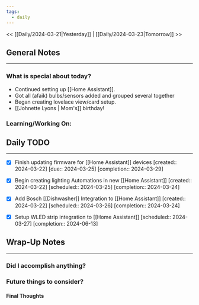 ```yaml
---
tags:
  - daily
---
```

<< [[Daily/2024-03-21|Yesterday]] |  [[Daily/2024-03-23|Tomorrow]] >>

## General Notes
---
### What is special about today?
- Continued setting up [[Home Assistant]].  
- Got all (afaik) bulbs/sensors added and grouped several together
- Began creating lovelace view/card setup.
- [[Johnette Lyons | Mom's]] birthday!

### Learning/Working On:



## Daily TODO
---
- [x] Finish updating firmware for [[Home Assistant]] devices  [created:: 2024-03-22]  [due:: 2024-03-25]  [completion:: 2024-03-29]
- [x] Begin creating lighting Automations in new [[Home Assistant]]  [created:: 2024-03-22]  [scheduled:: 2024-03-25]  [completion:: 2024-03-24]

- [x] Add Bosch [[Dishwasher]] Integration to [[Home Assistant]]  [created:: 2024-03-22]  [scheduled:: 2024-03-26]  [completion:: 2024-03-24]
- [x] Setup WLED strip integration to [[Home Assistant]]  [scheduled:: 2024-03-27]  [completion:: 2024-06-13]


## Wrap-Up Notes
---
### Did I accomplish anything?
### Future things to consider?
#### Final Thoughts

